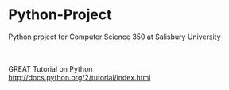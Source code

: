 Python-Project
==============

Python project for Computer Science 350 at Salisbury University

<br><br>
GREAT Tutorial on Python
<br>
http://docs.python.org/2/tutorial/index.html
